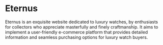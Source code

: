 # Eternus
Eternus is an exquisite website dedicated to luxury watches, by enthusiasts for collectors who appreciate masterfully and finely craftmanship.
It aims to implement a user-friendly e-commerce platform that provides detailed information and seamless purchasing options for luxury watch buyers.
